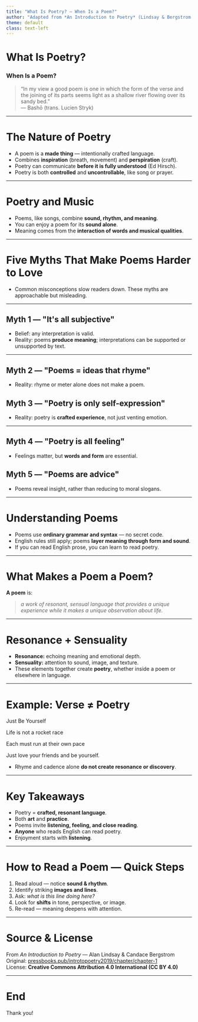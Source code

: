 ```yaml
---
title: "What Is Poetry? — When Is a Poem?"
author: "Adapted from *An Introduction to Poetry* (Lindsay & Bergstrom, 2019)"
theme: default
class: text-left
---
```


# What Is Poetry?  
### When Is a Poem?

> “In my view a good poem is one in which the form of the verse and the joining of its parts seems light as a shallow river flowing over its sandy bed.”  
> — Bashō (trans. Lucien Stryk)

---

# The Nature of Poetry

- A poem is a **made thing** — intentionally crafted language.  
- Combines **inspiration** (breath, movement) and **perspiration** (craft).  
- Poetry can communicate **before it is fully understood** (Ed Hirsch).  
- Poetry is both **controlled** and **uncontrollable**, like song or prayer.

---

# Poetry and Music

- Poems, like songs, combine **sound, rhythm, and meaning**.  
- You can enjoy a poem for its **sound alone**.  
- Meaning comes from the **interaction of words and musical qualities**.

---

# Five Myths That Make Poems Harder to Love

- Common misconceptions slow readers down. These myths are approachable but misleading.

---

## Myth 1 — "It's all subjective"

- Belief: any interpretation is valid.  
- Reality: poems **produce meaning**; interpretations can be supported or unsupported by text.

---

## Myth 2 — "Poems = ideas that rhyme"  

- Reality: rhyme or meter alone does not make a poem.

## Myth 3 — "Poetry is only self-expression"  

- Reality: poetry is **crafted experience**, not just venting emotion.

---

## Myth 4 — "Poetry is all feeling"  

- Feelings matter, but **words and form** are essential.

## Myth 5 — "Poems are advice"  

- Poems reveal insight, rather than reducing to moral slogans.

---

# Understanding Poems

- Poems use **ordinary grammar and syntax** — no secret code.  
- English rules still apply; poems **layer meaning through form and sound**.  
- If you can read English prose, you can learn to read poetry.

---

# What Makes a Poem a Poem?

**A poem** is:  
> *a work of resonant, sensual language that provides a unique experience while it makes a unique observation about life.*

---

# Resonance + Sensuality

- **Resonance:** echoing meaning and emotional depth.  
- **Sensuality:** attention to sound, image, and texture.  
- These elements together create **poetry**, whether inside a poem or elsewhere in language.

---

# Example: Verse ≠ Poetry
Just Be Yourself

Life is not a rocket race

Each must run at their own pace

Just love your friends and be yourself.


- Rhyme and cadence alone **do not create resonance or discovery**.

---

# Key Takeaways

- Poetry = **crafted, resonant language**.  
- Both **art** and **practice**.  
- Poems invite **listening, feeling, and close reading**.  
- **Anyone** who reads English can read poetry.  
- Enjoyment starts with **listening**.

---

# How to Read a Poem — Quick Steps

1. Read aloud — notice **sound & rhythm**.  
2. Identify striking **images and lines**.  
3. Ask: *what is this line doing here?*  
4. Look for **shifts** in tone, perspective, or image.  
5. Re-read — meaning deepens with attention.

---

# Source & License

From *An Introduction to Poetry* — Alan Lindsay & Candace Bergstrom  
Original: [pressbooks.pub/introtopoetry2019/chapter/chapter-1](https://pressbooks.pub/introtopoetry2019/chapter/chapter-1/)  
License: **Creative Commons Attribution 4.0 International (CC BY 4.0)**

---

# End
Thank you!  
